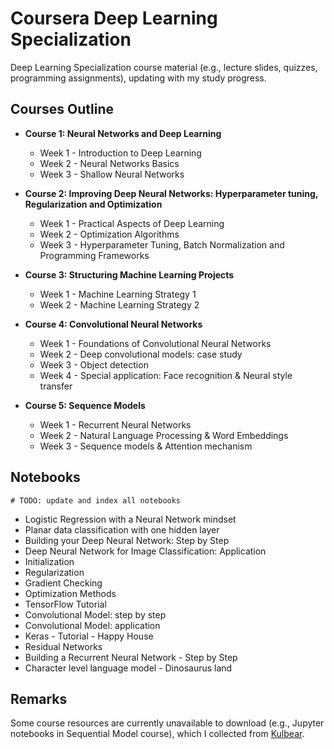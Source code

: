 # Coursera Deep Learning Specialization

Deep Learning Specialization course material (e.g., lecture slides, quizzes, programming assignments), updating with my study progress.

## Courses Outline

- **Course 1: Neural Networks and Deep Learning**
    - Week 1 - Introduction to Deep Learning
    - Week 2 - Neural Networks Basics
    - Week 3 - Shallow Neural Networks
    
- **Course 2: Improving Deep Neural Networks: Hyperparameter tuning, Regularization and Optimization**
    - Week 1 - Practical Aspects of Deep Learning
    - Week 2 - Optimization Algorithms
    - Week 3 - Hyperparameter Tuning, Batch Normalization and Programming Frameworks
    
- **Course 3: Structuring Machine Learning Projects**
    - Week 1 - Machine Learning Strategy 1
    - Week 2 - Machine Learning Strategy 2
    
- **Course 4: Convolutional Neural Networks**
    - Week 1 - Foundations of Convolutional Neural Networks
    - Week 2 - Deep convolutional models: case study
    - Week 3 - Object detection
    - Week 4 - Special application: Face recognition & Neural style transfer
    
- **Course 5: Sequence Models**
    - Week 1 - Recurrent Neural Networks
    - Week 2 - Natural Language Processing & Word Embeddings
    - Week 3 - Sequence models & Attention mechanism

## Notebooks
```
# TODO: update and index all notebooks
```
- Logistic Regression with a Neural Network mindset
- Planar data classification with one hidden layer
- Building your Deep Neural Network: Step by Step
- Deep Neural Network for Image Classification: Application
- Initialization
- Regularization
- Gradient Checking
- Optimization Methods
- TensorFlow Tutorial
- Convolutional Model: step by step
- Convolutional Model: application
- Keras - Tutorial - Happy House
- Residual Networks
- Building a Recurrent Neural Network - Step by Step
- Character level language model - Dinosaurus land


## Remarks

Some course resources are currently unavailable to download (e.g., Jupyter notebooks in Sequential Model course), which I collected from [Kulbear](https://github.com/Kulbear/deep-learning-coursera).


